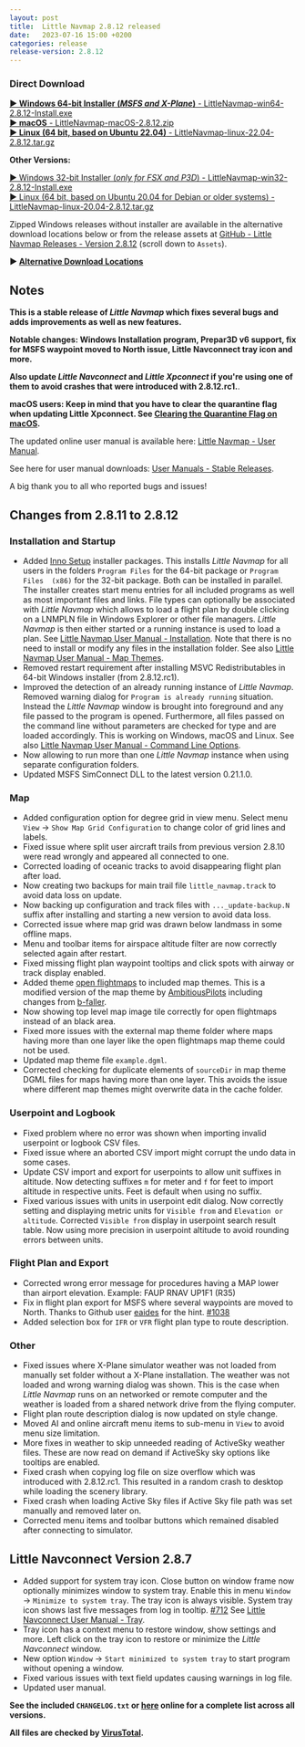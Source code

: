 ```yaml
---
layout: post
title:  Little Navmap 2.8.12 released
date:   2023-07-16 15:00 +0200
categories: release
release-version: 2.8.12
---
```


### Direct Download

[**► Windows 64-bit Installer \(*MSFS and X-Plane*\)** - LittleNavmap-win64-2.8.12-Install.exe](https://github.com/albar965/littlenavmap/releases/download/v2.8.12/LittleNavmap-win64-2.8.12-Install.exe)<br/>
[**► macOS** - LittleNavmap-macOS-2.8.12.zip](https://github.com/albar965/littlenavmap/releases/download/v2.8.12/LittleNavmap-macOS-2.8.12.zip)<br/>
[**► Linux \(64 bit, based on Ubuntu 22.04\)** - LittleNavmap-linux-22.04-2.8.12.tar.gz](https://github.com/albar965/littlenavmap/releases/download/v2.8.12/LittleNavmap-linux-22.04-2.8.12.tar.gz)

**Other Versions:**

[► Windows 32-bit Installer \(*only for FSX and P3D*\) - LittleNavmap-win32-2.8.12-Install.exe](https://github.com/albar965/littlenavmap/releases/download/v2.8.12/LittleNavmap-win32-2.8.12-Install.exe)<br/>
[► Linux \(64 bit, based on Ubuntu 20.04 for Debian or older systems\) - LittleNavmap-linux-20.04-2.8.12.tar.gz](https://github.com/albar965/littlenavmap/releases/download/v2.8.12/LittleNavmap-linux-20.04-2.8.12.tar.gz)

Zipped Windows releases without installer are available in the alternative download locations below or from the release assets at [GitHub - Little Navmap Releases - Version 2.8.12](https://github.com/albar965/littlenavmap/releases/v2.8.12) \(scroll down to `Assets`\).

**► [Alternative Download Locations](/downloads.html)**

## Notes

**This is a stable release of *Little Navmap* which fixes several bugs and adds
improvements as well as new features.**

**Notable changes: Windows Installation program, Prepar3D v6 support,
  fix for MSFS waypoint moved to North issue, Little Navconnect tray icon and more.**

**Also update *Little Navconnect* and *Little Xpconnect* if you're using one of them to
avoid crashes that were introduced with 2.8.12.rc1.**.

**macOS users: Keep in mind that you have to clear the quarantine flag when updating Little Xpconnect. See
[Clearing the Quarantine Flag on macOS](https://www.littlenavmap.org/manuals/littlenavmap/release/latest/en/XPCONNECT.html#clearing-the-quarantine-flag-on-macos).**

The updated online user manual is available here:
[Little Navmap - User Manual](https://www.littlenavmap.org/manuals/littlenavmap/release/latest/en/).

See here for user manual downloads:
[User Manuals - Stable Releases](https://albar965.github.io/manuals.html#stable).

A big thank you to all who reported bugs and issues!

## Changes from 2.8.11 to 2.8.12

### Installation and Startup

* Added [Inno Setup](https://jrsoftware.org/isinfo.php) installer packages. This installs
  *Little Navmap* for all users in the folders `Program Files` for the 64-bit package or
  `Program Files  (x86)` for the 32-bit package. Both can be installed in parallel. The installer
  creates start menu entries for all included programs as well as most important files and links.
  File types can optionally be associated with *Little Navmap* which allows to load a flight plan by
  double clicking on a LNMPLN file in Windows Explorer or other file managers. *Little Navmap* is
  then either started or a running instance is used to load a plan. See
  [Little Navmap User Manual - Installation](https://www.littlenavmap.org/manuals/littlenavmap/release/2.8/en/INSTALLATION.html#windows).
  Note that there is no need to install or modify any files in the installation folder. See also
  [Little Navmap User Manual - Map Themes](https://www.littlenavmap.org/manuals/littlenavmap/release/2.8/en/MAPTHEMES.html).
* Removed restart requirement after installing MSVC Redistributables in 64-bit Windows
  installer (from 2.8.12.rc1).
* Improved the detection of an already running instance of *Little Navmap*. Removed warning dialog
  for `Program is already running` situation. Instead the *Little Navmap* window is brought into
  foreground and any file passed to the program is opened. Furthermore, all files passed on the
  command line without parameters are checked for type and are loaded accordingly. This is working
  on Windows, macOS and Linux. See also
  [Little Navmap User Manual - Command Line Options](https://www.littlenavmap.org/manuals/littlenavmap/release/2.8/en/COMMANDLINE.html).
* Now allowing to run more than one *Little Navmap* instance when using separate configuration folders.
* Updated MSFS SimConnect DLL to the latest version 0.21.1.0.

### Map

* Added configuration option for degree grid in view menu. Select menu `View` ->
  `Show Map Grid Configuration` to change color of grid lines and labels.
* Fixed issue where split user aircraft trails from previous version 2.8.10 were read wrongly
  and appeared all connected to one.
* Corrected loading of oceanic tracks to avoid disappearing flight plan after load.
* Now creating two backups for main trail file `little_navmap.track` to avoid data loss on update.
* Now backing up configuration and track files with `..._update-backup.N` suffix after installing
  and starting a new version to avoid data loss.
* Corrected issue where map grid was drawn below landmass in some offline maps.
* Menu and toolbar items for airspace altitude filter are now correctly selected again after
  restart.
* Fixed missing flight plan waypoint tooltips and click spots with airway or track display enabled.
* Added theme [open flightmaps](https://www.openflightmaps.org/) to included map themes.
  This is a modified version of the map theme by
  [AmbitiousPilots](https://github.com/AmbitiousPilots/LittleNavmapOFMTheme) including changes
  from [b-faller](https://github.com/b-faller).
* Now showing top level map image tile correctly for open flightmaps instead of an black area.
* Fixed more issues with the external map theme folder where maps having more than one layer like
  the open flightmaps map theme could not be used.
* Updated map theme file `example.dgml`.
* Corrected checking for duplicate elements of `sourceDir` in map theme DGML files for maps having
  more than one layer. This avoids the issue where different map themes might overwrite data in the
  cache folder.

### Userpoint and Logbook

* Fixed problem where no error was shown when importing invalid userpoint or logbook CSV files.
* Fixed issue where an aborted CSV import might corrupt the undo data in some cases.
* Update CSV import and export for userpoints to allow unit suffixes in altitude. Now detecting
  suffixes `m` for meter and `f` for feet to import altitude in respective units. Feet is
  default when using no suffix.
* Fixed various issues with units in userpoint edit dialog. Now correctly setting and displaying
  metric units for `Visible from` and `Elevation or altitude`. Corrected `Visible from` display in
  userpoint search result table. Now using more precision in userpoint altitude to avoid rounding
  errors between units.

### Flight Plan and Export

* Corrected wrong error message for procedures having a MAP lower than airport elevation.
  Example: FAUP RNAV UP1F1 (R35)
* Fix in flight plan export for MSFS where several waypoints are moved to North. Thanks to Github user
  [eaides](https://github.com/eaides) for the hint. [#1038](https://github.com/albar965/littlenavmap/issues/1038)
* Added selection box for `IFR` or `VFR` flight plan type to route description.

### Other

* Fixed issues where X-Plane simulator weather was not loaded from manually set folder without a
  X-Plane installation. The weather was not loaded and wrong warning dialog was shown.
  This is the case when *Little Navmap* runs on an networked or remote computer and the weather
  is loaded from a shared network drive from the flying computer.
* Flight plan route description dialog is now updated on style change.
* Moved AI and online aircraft menu items to sub-menu in `View` to avoid menu size limitation.
* More fixes in weather to skip unneeded reading of ActiveSky weather files. These are now read
  on demand if ActiveSky sky options like tooltips are enabled.
* Fixed crash when copying log file on size overflow which was introduced with 2.8.12.rc1.
  This resulted in a random crash to desktop while loading the scenery library.
* Fixed crash when loading Active Sky files if Active Sky file path was set manually and removed
  later on.
* Corrected menu items and toolbar buttons which remained disabled after connecting to simulator.

## Little Navconnect Version 2.8.7

* Added support for system tray icon. Close button on window frame now optionally minimizes window
  to system tray. Enable this in menu `Window` -> `Minimize to system tray`. The tray icon is always
  visible. System tray icon shows last five messages from log in tooltip. [#712](https://github.com/albar965/littlenavmap/issues/712)
  See [Little Navconnect User Manual - Tray](https://www.littlenavmap.org/manuals/littlenavconnect/release/2.8/en/TRAY.html).
* Tray icon has a context menu to restore window, show settings and more. Left click on the tray icon
  to restore or minimize the *Little Navconnect* window.
* New option `Window` -> `Start minimized to system tray` to start program without opening a window.
* Fixed various issues with text field updates causing warnings in log file.
* Updated user manual.

**See the included `CHANGELOG.txt` or [here](https://github.com/albar965/littlenavmap/blob/v2.8.12/CHANGELOG.txt) online for a complete list across all versions.**

**All files are checked by [VirusTotal](https://www.virustotal.com).**
